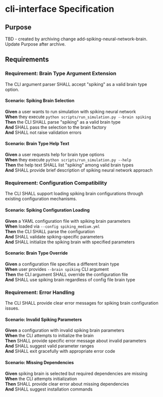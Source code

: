 # cli-interface Specification

## Purpose
TBD - created by archiving change add-spiking-neural-network-brain. Update Purpose after archive.
## Requirements
### Requirement: Brain Type Argument Extension
The CLI argument parser SHALL accept "spiking" as a valid brain type option.

#### Scenario: Spiking Brain Selection
**Given** a user wants to run simulation with spiking neural network  
**When** they execute `python scripts/run_simulation.py --brain spiking`  
**Then** the CLI SHALL parse "spiking" as a valid brain type  
**And** SHALL pass the selection to the brain factory  
**And** SHALL not raise validation errors  

#### Scenario: Brain Type Help Text
**Given** a user requests help for brain type options  
**When** they execute `python scripts/run_simulation.py --help`  
**Then** the help text SHALL list "spiking" among valid brain types  
**And** SHALL provide brief description of spiking neural network approach

### Requirement: Configuration Compatibility
The CLI SHALL support loading spiking brain configurations through existing configuration mechanisms.

#### Scenario: Spiking Configuration Loading
**Given** a YAML configuration file with spiking brain parameters  
**When** loaded via `--config spiking_medium.yml`  
**Then** the CLI SHALL parse the configuration  
**And** SHALL validate spiking-specific parameters  
**And** SHALL initialize the spiking brain with specified parameters  

#### Scenario: Brain Type Override
**Given** a configuration file specifies a different brain type  
**When** user provides `--brain spiking` CLI argument  
**Then** the CLI argument SHALL override the configuration file  
**And** SHALL use spiking brain regardless of config file brain type

### Requirement: Error Handling
The CLI SHALL provide clear error messages for spiking brain configuration issues.

#### Scenario: Invalid Spiking Parameters
**Given** a configuration with invalid spiking brain parameters  
**When** the CLI attempts to initialize the brain  
**Then** SHALL provide specific error message about invalid parameters  
**And** SHALL suggest valid parameter ranges  
**And** SHALL exit gracefully with appropriate error code  

#### Scenario: Missing Dependencies
**Given** spiking brain is selected but required dependencies are missing  
**When** the CLI attempts initialization  
**Then** SHALL provide clear error about missing dependencies  
**And** SHALL suggest installation commands

